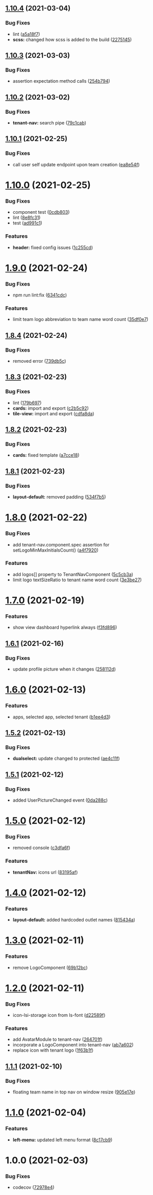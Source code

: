 ## [1.10.4](https://github.com/LabShare/base/compare/v1.10.3...v1.10.4) (2021-03-04)


### Bug Fixes

* lint ([a5a18f7](https://github.com/LabShare/base/commit/a5a18f7e0254d3cff15512b5c64c0a882ff44c4f))
* **scss:** changed how scss is added to the build ([2275145](https://github.com/LabShare/base/commit/2275145ee1e0c8376cff63d0aefb8bf467b3b3ef))

## [1.10.3](https://github.com/LabShare/base/compare/v1.10.2...v1.10.3) (2021-03-03)


### Bug Fixes

* assertion expectation method calls ([254b794](https://github.com/LabShare/base/commit/254b7942558e21b89e097b6cc5c08ba7833eb461))

## [1.10.2](https://github.com/LabShare/base/compare/v1.10.1...v1.10.2) (2021-03-02)


### Bug Fixes

* **tenant-nav:** search pipe ([79c1cab](https://github.com/LabShare/base/commit/79c1cabccccc3967288fa1e564c51e9d920373ff))

## [1.10.1](https://github.com/LabShare/base/compare/v1.10.0...v1.10.1) (2021-02-25)


### Bug Fixes

* call user self update endpoint upon team creation ([ea8e54f](https://github.com/LabShare/base/commit/ea8e54f0aef5a55a4119deebea6c54982fe7904d))

# [1.10.0](https://github.com/LabShare/base/compare/v1.9.0...v1.10.0) (2021-02-25)


### Bug Fixes

* component test ([0cdb803](https://github.com/LabShare/base/commit/0cdb803ce419440f05deaaa376de5d33a0a81c65))
* lint ([8e8fc31](https://github.com/LabShare/base/commit/8e8fc31360220f5cd49d0bd5c2875180bab17bb4))
* test ([ad991c1](https://github.com/LabShare/base/commit/ad991c16bba3a4d56a68f78a1fe84627b16f183c))


### Features

* **header:** fixed config issues ([1c255cd](https://github.com/LabShare/base/commit/1c255cd3f45b42bea1d07803c6cf5c32024449e8))

# [1.9.0](https://github.com/LabShare/base/compare/v1.8.4...v1.9.0) (2021-02-24)


### Bug Fixes

* npm run lint:fix ([6341cdc](https://github.com/LabShare/base/commit/6341cdc15774d1aedf6eae093e0f14b958322a4c))


### Features

* limit team logo abbreviation to team name word count ([35df0e7](https://github.com/LabShare/base/commit/35df0e7ad7cd39091983af2fd3aa5e9874be00e9))

## [1.8.4](https://github.com/LabShare/base/compare/v1.8.3...v1.8.4) (2021-02-24)


### Bug Fixes

* removed error ([739db5c](https://github.com/LabShare/base/commit/739db5ccb86f983490e1f89f48127a9d8359f059))

## [1.8.3](https://github.com/LabShare/base/compare/v1.8.2...v1.8.3) (2021-02-23)


### Bug Fixes

* lint ([179b697](https://github.com/LabShare/base/commit/179b6973ec4629add2dc6409bc41e22a874f89d8))
* **cards:** import and export ([c2b5c92](https://github.com/LabShare/base/commit/c2b5c92a4ff388e3f41ac2b356a8068426723d52))
* **tile-view:** import and export ([cdfa8da](https://github.com/LabShare/base/commit/cdfa8dabdeb7f8171922b2d3510975257e024e44))

## [1.8.2](https://github.com/LabShare/base/compare/v1.8.1...v1.8.2) (2021-02-23)


### Bug Fixes

* **cards:** fixed template ([a7cce18](https://github.com/LabShare/base/commit/a7cce18f61e370da33f2679ffaa5237a914a0b13))

## [1.8.1](https://github.com/LabShare/base/compare/v1.8.0...v1.8.1) (2021-02-23)


### Bug Fixes

* **layout-default:** removed padding ([534f7b5](https://github.com/LabShare/base/commit/534f7b5d8bd5942e61530a65d43e101ccd3f1dc2))

# [1.8.0](https://github.com/LabShare/base/compare/v1.7.0...v1.8.0) (2021-02-22)


### Bug Fixes

* add tenant-nav.component.spec assertion for setLogoMinMaxInitialsCount() ([a4f7920](https://github.com/LabShare/base/commit/a4f7920a7f1243e35d9a74a47f1028105dccbfda))


### Features

* add logos[] property to TenantNavComponent ([5c5cb3a](https://github.com/LabShare/base/commit/5c5cb3ae9e7facc9d84e176639511da93a0ce6ea))
* limit logo textSizeRatio to tenant name word count ([3e3be27](https://github.com/LabShare/base/commit/3e3be27bb6c1ca0852f7a3a3fb5e1689cd5ff34b))

# [1.7.0](https://github.com/LabShare/base/compare/v1.6.1...v1.7.0) (2021-02-19)


### Features

* show view dashboard hyperlink always ([f3fd896](https://github.com/LabShare/base/commit/f3fd8969220854580bf2469fb8c3d90c7566267d))

## [1.6.1](https://github.com/LabShare/base/compare/v1.6.0...v1.6.1) (2021-02-16)


### Bug Fixes

* update profile picture when it changes ([258112d](https://github.com/LabShare/base/commit/258112dff0726dd1c8d7223bbd59e72e648c779c))

# [1.6.0](https://github.com/LabShare/base/compare/v1.5.2...v1.6.0) (2021-02-13)


### Features

* apps, selected app, selected tenant ([b1ee4d3](https://github.com/LabShare/base/commit/b1ee4d35fa48c4a05be54c17e04d754e6d657691))

## [1.5.2](https://github.com/LabShare/base/compare/v1.5.1...v1.5.2) (2021-02-13)


### Bug Fixes

* **dualselect:** update changed to protected ([ae4c11f](https://github.com/LabShare/base/commit/ae4c11fbebbe63eeee2cb546b475f951e59755c5))

## [1.5.1](https://github.com/LabShare/base/compare/v1.5.0...v1.5.1) (2021-02-12)


### Bug Fixes

* added UserPictureChanged event ([0da288c](https://github.com/LabShare/base/commit/0da288c9d5745e91a02f533c31bf466165bcf553))

# [1.5.0](https://github.com/LabShare/base/compare/v1.4.0...v1.5.0) (2021-02-12)


### Bug Fixes

* removed console ([c3dfa6f](https://github.com/LabShare/base/commit/c3dfa6fefae9c9e1db21cf7c0131fec6c2a19eec))


### Features

* **tenantNav:** icons url ([83195af](https://github.com/LabShare/base/commit/83195af7d0358f78de6655e1a1b4a6608d9241de))

# [1.4.0](https://github.com/LabShare/base/compare/v1.3.0...v1.4.0) (2021-02-12)


### Features

* **layout-default:** added hardcoded outlet names ([815434a](https://github.com/LabShare/base/commit/815434a1a4177804e6263c721663e9459dedaaf0))

# [1.3.0](https://github.com/LabShare/base/compare/v1.2.0...v1.3.0) (2021-02-11)


### Features

* remove LogoComponent ([69b12bc](https://github.com/LabShare/base/commit/69b12bc3a3bf39cf2d9ae0558f88ec4198cd6c03))

# [1.2.0](https://github.com/LabShare/base/compare/v1.1.1...v1.2.0) (2021-02-11)


### Bug Fixes

* icon-lsi-storage icon from ls-font ([d22589f](https://github.com/LabShare/base/commit/d22589fafae234596880bcc2551a2f80d58ecb1e))


### Features

* add AvatarModule to tenant-nav ([264701f](https://github.com/LabShare/base/commit/264701f7aed9a85ea98ca54a8f0143e205dbd6c8))
* incorporate a LogoComponent into tenant-nav ([ab7a602](https://github.com/LabShare/base/commit/ab7a602abcbafe3c5332b76ad7b92855ec33e7e0))
* replace icon with tenant logo ([1f63b1f](https://github.com/LabShare/base/commit/1f63b1ff579833ab34f04c4838b351365f37940e))

## [1.1.1](https://github.com/LabShare/base/compare/v1.1.0...v1.1.1) (2021-02-10)


### Bug Fixes

* floating team name in top nav on window resize ([905e17e](https://github.com/LabShare/base/commit/905e17e1b6036ae9d51cd620d9f8fd4c3be5626e))

# [1.1.0](https://github.com/LabShare/base/compare/v1.0.0...v1.1.0) (2021-02-04)


### Features

* **left-menu:** updated left menu format ([8c17cb9](https://github.com/LabShare/base/commit/8c17cb90f390abdacef15e350527d31f8bda39d8))

# 1.0.0 (2021-02-03)


### Bug Fixes

* codecov ([72978e4](https://github.com/LabShare/base/commit/72978e493fd73220e2801ee93a2ad75de265261e))
